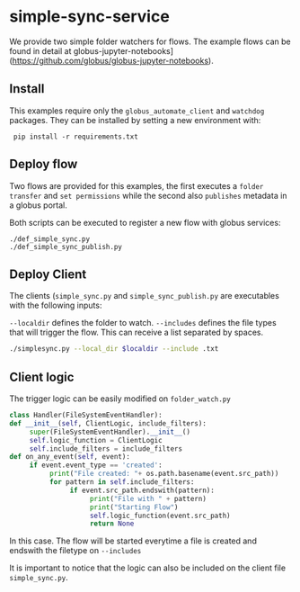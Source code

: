 # simple-sync-service

We provide two simple folder watchers for flows.
The example flows can be found in detail at globus-jupyter-notebooks](https://github.com/globus/globus-jupyter-notebooks).

## Install 
This examples require only the `globus_automate_client` and `watchdog` packages. They can be installed by setting a new environment with:

     pip install -r requirements.txt

## Deploy flow
Two flows are provided for this examples, the first executes a `folder transfer` and `set permissions` while the second also `publishes` metadata in a globus portal. 

Both scripts can be executed to register a new flow with globus services:

    ./def_simple_sync.py
    ./def_simple_sync_publish.py

## Deploy Client

The clients (`simple_sync.py` and `simple_sync_publish.py` are executables with the following inputs:

`--localdir` defines the folder to watch.
`--includes` defines the file types that will trigger the flow. This can receive a list separated by spaces.

```bash
./simplesync.py --local_dir $localdir --include .txt
```

## Client logic

The trigger logic can be easily modified on `folder_watch.py`

```python
class Handler(FileSystemEventHandler):
def __init__(self, ClientLogic, include_filters):
     super(FileSystemEventHandler).__init__()
     self.logic_function = ClientLogic
     self.include_filters = include_filters
def on_any_event(self, event):
     if event.event_type == 'created':
          print("File created: "+ os.path.basename(event.src_path))
          for pattern in self.include_filters:
               if event.src_path.endswith(pattern):
                    print("File with " + pattern)
                    print("Starting Flow")
                    self.logic_function(event.src_path)
                    return None
```
In this case. The flow will be started everytime a file is created and endswith the filetype on `--includes`

It is important to notice that the logic can also be included on the client file `simple_sync.py`.

